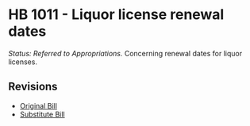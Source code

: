 # HB 1011 - Liquor license renewal dates
*Status: Referred to Appropriations.*
Concerning renewal dates for liquor licenses.

## Revisions
* [Original Bill](1/)
* [Substitute Bill](S/)